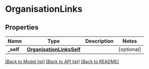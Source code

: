 # OrganisationLinks

## Properties
Name | Type | Description | Notes
------------ | ------------- | ------------- | -------------
**_self** | [**OrganisationLinksSelf**](OrganisationLinksSelf.md) |  | [optional] 

[[Back to Model list]](../README.md#documentation-for-models) [[Back to API list]](../README.md#documentation-for-api-endpoints) [[Back to README]](../README.md)


